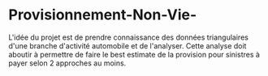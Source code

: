 # Provisionnement-Non-Vie-
L'idée du projet est de prendre connaissance des données triangulaires d'une branche d'activité automobile et de l'analyser. Cette analyse doit aboutir à permettre de faire le best estimate de la provision pour sinistres à payer selon 2 approches au moins.
